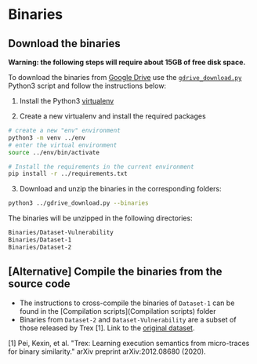 # Binaries

## Download the binaries

**Warning: the following steps will require about 15GB of free disk space.**

To download the binaries from [Google Drive](https://drive.google.com/drive/folders/1g9P0KKSwqdFt0K6dDeKKhWfmhqiQHQqU?usp=sharing) use the [`gdrive_download.py`](../gdrive_download.py) Python3 script and follow the instructions below:

1. Install the Python3 [virtualenv](https://packaging.python.org/en/latest/guides/installing-using-pip-and-virtual-environments/#installing-virtualenv)

2. Create a new virtualenv and install the required packages
```bash
# create a new "env" environment
python3 -m venv ../env
# enter the virtual environment
source ../env/bin/activate

# Install the requirements in the current environment
pip install -r ../requirements.txt
```

3. Download and unzip the binaries in the corresponding folders:
```bash
python3 ../gdrive_download.py --binaries
```

The binaries will be unzipped in the following directories:
```bash
Binaries/Dataset-Vulnerability
Binaries/Dataset-1
Binaries/Dataset-2
```

## [Alternative] Compile the binaries from the source code

* The instructions to cross-compile the binaries of `Dataset-1` can be found in the [Compilation scripts](Compilation scripts) folder
* Binaries from `Dataset-2` and `Dataset-Vulnerability` are a subset of those released by Trex [1]. Link to the [original dataset](https://github.com/CUMLSec/trex#dataset).

[1] Pei, Kexin, et al. "Trex: Learning execution semantics from micro-traces for binary similarity." arXiv preprint arXiv:2012.08680 (2020).
